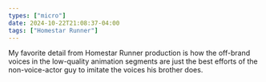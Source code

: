 ```yaml
---
types: ["micro"]
date: 2024-10-22T21:08:37-04:00
tags: ["Homestar Runner"]
---
```

My favorite detail from Homestar Runner production is how the off-brand voices in the low-quality animation segments are just the best efforts of the non-voice-actor guy to imitate the voices his brother does.

